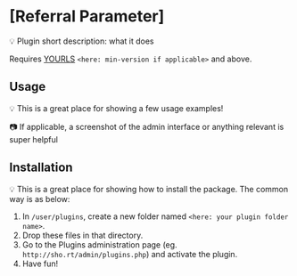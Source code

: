 # [Referral Parameter]
<!-- [![Listed in Awesome YOURLS!](https://img.shields.io/badge/Awesome-YOURLS-C5A3BE)](https://github.com/YOURLS/awesome-yourls/) -->

<!-- Once you have committed code, get your plugin listed in Awesome YOURLS ! See https://github.com/YOURLS/awesome-yourls -->

:bulb: Plugin short description: what it does

Requires [YOURLS](https://yourls.org) `<here: min-version if applicable>` and above.

## Usage

:bulb: This is a great place for showing a few usage examples!

:camera: If applicable, a screenshot of the admin interface or anything relevant is super helpful

## Installation

:bulb: This is a great place for showing how to install the package. The common way is as below:

1. In `/user/plugins`, create a new folder named `<here: your plugin folder name>`.
2. Drop these files in that directory.
3. Go to the Plugins administration page (eg. `http://sho.rt/admin/plugins.php`) and activate the plugin.
4. Have fun!